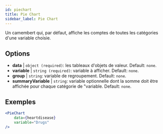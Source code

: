 ```yaml
---
id: piechart
title: Pie Chart
sidebar_label: Pie Chart
---
```


Un camembert qui, par défaut, affiche les comptes de toutes les catégories d'une variable choisie.

## Options

* __data__ | `object (required)`: les tableaux d'objets de valeur. Default: `none`.
* __variable__ | `string (required)`: variable à afficher. Default: `none`.
* __group__ | `string`: variable de regroupement. Default: `none`.
* __summaryVariable__ | `string`: variable optionnelle dont la somme doit être affichée pour chaque catégorie de "variable. Default: `none`.


## Exemples

```jsx live
<PieChart 
    data={heartdisease} 
    variable="Drugs"
/>
```

